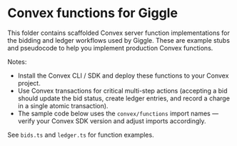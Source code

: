 Convex functions for Giggle
==========================

This folder contains scaffolded Convex server function implementations for the bidding
and ledger workflows used by Giggle. These are example stubs and pseudocode to help
you implement production Convex functions.

Notes:
- Install the Convex CLI / SDK and deploy these functions to your Convex project.
- Use Convex transactions for critical multi-step actions (accepting a bid should
  update the bid status, create ledger entries, and record a charge in a single
  atomic transaction).
- The sample code below uses the `convex/functions` import names — verify your
  Convex SDK version and adjust imports accordingly.

See `bids.ts` and `ledger.ts` for function examples.
